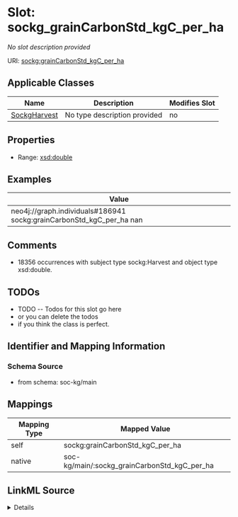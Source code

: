 

# Slot: sockg_grainCarbonStd_kgC_per_ha


_No slot description provided_





URI: [sockg:grainCarbonStd_kgC_per_ha](http://www.semanticweb.org/sockg/ontologies/2024/0/soil-carbon-ontology/grainCarbonStd_kgC_per_ha)



<!-- no inheritance hierarchy -->





## Applicable Classes

| Name | Description | Modifies Slot |
| --- | --- | --- |
| [SockgHarvest](../classes/SockgHarvest.md) | No type description provided |  no  |







## Properties

* Range: [xsd:double](http://www.w3.org/2001/XMLSchema#double)






## Examples

| Value |
| --- |
| neo4j://graph.individuals#186941 sockg:grainCarbonStd_kgC_per_ha nan |

## Comments

* 18356 occurrences with subject type sockg:Harvest and object type xsd:double.

## TODOs

* TODO -- Todos for this slot go here
* or you can delete the todos
* if you think the class is perfect.

## Identifier and Mapping Information







### Schema Source


* from schema: soc-kg/main




## Mappings

| Mapping Type | Mapped Value |
| ---  | ---  |
| self | sockg:grainCarbonStd_kgC_per_ha |
| native | soc-kg/main/:sockg_grainCarbonStd_kgC_per_ha |




## LinkML Source

<details>
```yaml
name: sockg_grainCarbonStd_kgC_per_ha
description: No slot description provided
todos:
- TODO -- Todos for this slot go here
- or you can delete the todos
- if you think the class is perfect.
comments:
- 18356 occurrences with subject type sockg:Harvest and object type xsd:double.
examples:
- value: neo4j://graph.individuals#186941 sockg:grainCarbonStd_kgC_per_ha nan
from_schema: soc-kg/main
rank: 1000
slot_uri: sockg:grainCarbonStd_kgC_per_ha
alias: sockg_grainCarbonStd_kgC_per_ha
domain_of:
- sockg_Harvest
range: double

```
</details>